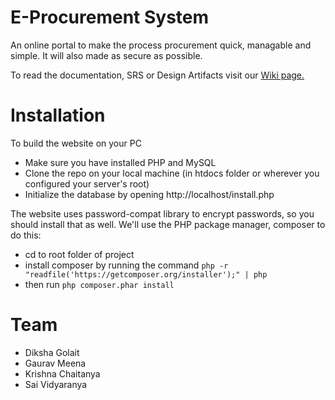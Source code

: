E-Procurement System
==================

An online portal to make the process procurement quick, managable and simple. It will also made as secure as possible.

To read the documentation, SRS or Design Artifacts visit our [Wiki page.](https://github.com/chaitan94/cs258-iiti-group2/wiki)

# Installation

To build the website on your PC

* Make sure you have installed PHP and MySQL
* Clone the repo on your local machine (in htdocs folder or wherever you configured your server's root)
* Initialize the database by opening http://localhost/install.php

The website uses password-compat library to encrypt passwords, so you should install that as well.
We'll use the PHP package manager, composer to do this:

* cd to root folder of project
* install composer by running the command `php -r "readfile('https://getcomposer.org/installer');" | php`
* then run `php composer.phar install`

# Team

* Diksha Golait
* Gaurav Meena
* Krishna Chaitanya
* Sai Vidyaranya
